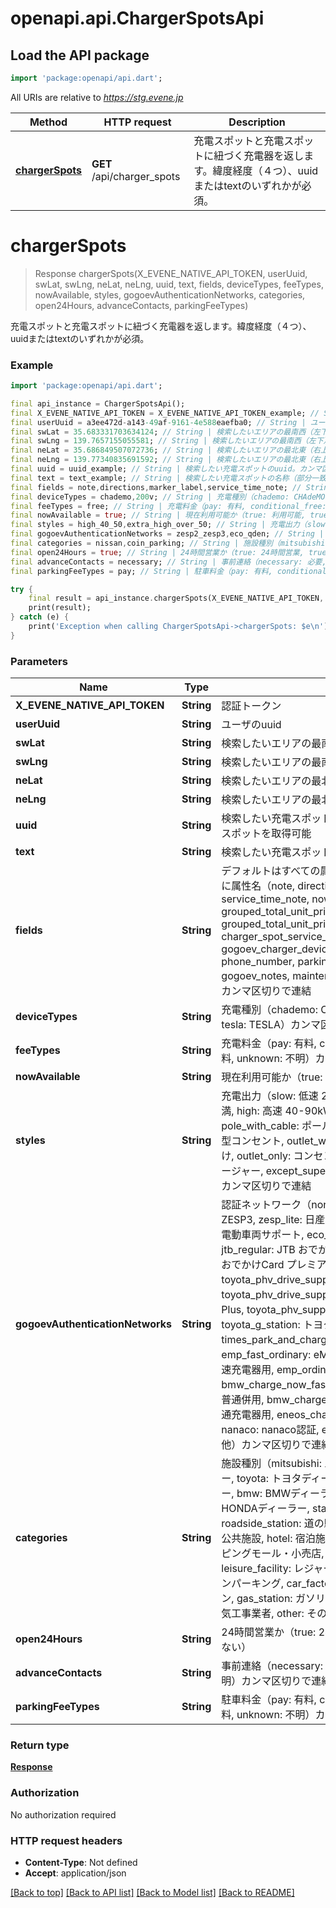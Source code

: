 # openapi.api.ChargerSpotsApi

## Load the API package
```dart
import 'package:openapi/api.dart';
```

All URIs are relative to *https://stg.evene.jp*

Method | HTTP request | Description
------------- | ------------- | -------------
[**chargerSpots**](ChargerSpotsApi.md#chargerspots) | **GET** /api/charger_spots | 充電スポットと充電スポットに紐づく充電器を返します。緯度経度（４つ）、uuidまたはtextのいずれかが必須。


# **chargerSpots**
> Response chargerSpots(X_EVENE_NATIVE_API_TOKEN, userUuid, swLat, swLng, neLat, neLng, uuid, text, fields, deviceTypes, feeTypes, nowAvailable, styles, gogoevAuthenticationNetworks, categories, open24Hours, advanceContacts, parkingFeeTypes)

充電スポットと充電スポットに紐づく充電器を返します。緯度経度（４つ）、uuidまたはtextのいずれかが必須。

### Example
```dart
import 'package:openapi/api.dart';

final api_instance = ChargerSpotsApi();
final X_EVENE_NATIVE_API_TOKEN = X_EVENE_NATIVE_API_TOKEN_example; // String | 認証トークン
final userUuid = a3ee472d-a143-49af-9161-4e588eaefba0; // String | ユーザのuuid
final swLat = 35.683331703634124; // String | 検索したいエリアの最南西（左下）の緯度
final swLng = 139.7657155055581; // String | 検索したいエリアの最南西（左下）の経度
final neLat = 35.686849507072736; // String | 検索したいエリアの最北東（右上）の緯度
final neLng = 139.77340835691592; // String | 検索したいエリアの最北東（右上）の経度
final uuid = uuid_example; // String | 検索したい充電スポットのuuid。カンマ区切りで連結して複数スポットを取得可能
final text = text_example; // String | 検索したい充電スポットの名称（部分一致で検索）
final fields = note,directions,marker_label,service_time_note; // String | デフォルトはすべての属性を返却、絞り込みたい場合はfieldsに属性名（note, directions, marker_label, images, service_time_note, now_available, grouped_total_unit_prices_this_month_next_month, grouped_total_unit_prices_this_month_next_month_by_user, charger_spot_service_times, charger_devices, gogoev_charger_devices, address, facility_type, phone_number, parking_fee, advance_contact, gogoev_notes, maintenance_note, maintenance_status）をカンマ区切りで連結
final deviceTypes = chademo,200v; // String | 充電種別（chademo: CHAdeMO, 100v: 100V, 200v: 200V, tesla: TESLA）カンマ区切りで連結
final feeTypes = free; // String | 充電料金（pay: 有料, conditional_free: 条件付き無料, free: 無料, unknown: 不明）カンマ区切りで連結
final nowAvailable = true; // String | 現在利用可能か（true: 利用可能, true以外：不明、利用不可）
final styles = high_40_50,extra_high_over_50; // String | 充電出力（slow: 低速 20kW未満, medium: 中速 20-40kW未満, high: 高速 40-90kW未満, extra_high: 90kW以上, pole_with_cable: ポール型ケーブル付き, pole_outlet: ポール型コンセント, outlet_with_cable: コンセントにケーブル後付け, outlet_only: コンセントのみ, super_charger: スーパーチャージャー, except_super_charger: スーパーチャージャー以外）カンマ区切りで連結
final gogoevAuthenticationNetworks = zesp2_zesp3,eco_qden; // String | 認証ネットワーク（none: なし, zesp2_zesp3: 日産 ZESP2 / ZESP3, zesp_lite: 日産 ZESP ライト, mitsubishi: 三菱自動車 電動車両サポート, eco_qden: エネゲート エコQ電, jtb_regular: JTB おでかけCard レギュラー, jtb_premiere: JTB おでかけCard プレミア, evss: EVSSネットワーク, toyota_phv_drive_support: トヨタ PHV DriveSupport, toyota_phv_drive_support_plus: トヨタ PHV DriveSupport Plus, toyota_phv_support: トヨタ PHV充電サポート, toyota_g_station: トヨタ G-Station, waon: イオン WAON, times_park_and_charge: タイムズ パーク＆チャージ会員, emp_fast_ordinary: eMP 急速・普通併用, emp_fast: eMP 急速充電器用, emp_ordinary: eMP 普通充電器用, bmw_charge_now_fast_ordinary: BMW ChargeNow 急速・普通併用, bmw_charge_now_ordinary: BMW ChargeNow 普通充電器用, eneos_charge_plus: ENEOS ChargePlus, nanaco: nanaco認証, enechange: ENECHANGE, other: その他）カンマ区切りで連結
final categories = nissan,coin_parking; // String | 施設種別（mitsubishi: 三菱ディーラー, nissan: 日産ディーラー, toyota: トヨタディーラー, mercedes: メルセデスディーラー, bmw: BMWディーラー, vw: VWディーラー, honda: HONDAディーラー, station_airport: 駅・空港, roadside_station: 道の駅, sa: サービスエリア, public_facility: 公共施設, hotel: 宿泊施設・温浴施設, shopping_mall: ショッピングモール・小売店, convenience_store: コンビニ, leisure_facility: レジャー・スポーツ施設, coin_parking: コインパーキング, car_factory: 自動車工場, restaurant: レストラン, gas_station: ガソリンスタンド, electrical_contractor: 電気工事業者, other: その他）カンマ区切りで連結
final open24Hours = true; // String | 24時間営業か（true: 24時間営業, true以外：24時間営業ではない）
final advanceContacts = necessary; // String | 事前連絡（necessary: 必要, unnecessary: 不要, unknown: 不明）カンマ区切りで連結
final parkingFeeTypes = pay; // String | 駐車料金（pay: 有料, conditional_free: 条件付き無料, free: 無料, unknown: 不明）カンマ区切りで連結

try {
    final result = api_instance.chargerSpots(X_EVENE_NATIVE_API_TOKEN, userUuid, swLat, swLng, neLat, neLng, uuid, text, fields, deviceTypes, feeTypes, nowAvailable, styles, gogoevAuthenticationNetworks, categories, open24Hours, advanceContacts, parkingFeeTypes);
    print(result);
} catch (e) {
    print('Exception when calling ChargerSpotsApi->chargerSpots: $e\n');
}
```

### Parameters

Name | Type | Description  | Notes
------------- | ------------- | ------------- | -------------
 **X_EVENE_NATIVE_API_TOKEN** | **String**| 認証トークン | 
 **userUuid** | **String**| ユーザのuuid | [optional] 
 **swLat** | **String**| 検索したいエリアの最南西（左下）の緯度 | [optional] 
 **swLng** | **String**| 検索したいエリアの最南西（左下）の経度 | [optional] 
 **neLat** | **String**| 検索したいエリアの最北東（右上）の緯度 | [optional] 
 **neLng** | **String**| 検索したいエリアの最北東（右上）の経度 | [optional] 
 **uuid** | **String**| 検索したい充電スポットのuuid。カンマ区切りで連結して複数スポットを取得可能 | [optional] 
 **text** | **String**| 検索したい充電スポットの名称（部分一致で検索） | [optional] 
 **fields** | **String**| デフォルトはすべての属性を返却、絞り込みたい場合はfieldsに属性名（note, directions, marker_label, images, service_time_note, now_available, grouped_total_unit_prices_this_month_next_month, grouped_total_unit_prices_this_month_next_month_by_user, charger_spot_service_times, charger_devices, gogoev_charger_devices, address, facility_type, phone_number, parking_fee, advance_contact, gogoev_notes, maintenance_note, maintenance_status）をカンマ区切りで連結 | [optional] 
 **deviceTypes** | **String**| 充電種別（chademo: CHAdeMO, 100v: 100V, 200v: 200V, tesla: TESLA）カンマ区切りで連結 | [optional] 
 **feeTypes** | **String**| 充電料金（pay: 有料, conditional_free: 条件付き無料, free: 無料, unknown: 不明）カンマ区切りで連結 | [optional] 
 **nowAvailable** | **String**| 現在利用可能か（true: 利用可能, true以外：不明、利用不可） | [optional] 
 **styles** | **String**| 充電出力（slow: 低速 20kW未満, medium: 中速 20-40kW未満, high: 高速 40-90kW未満, extra_high: 90kW以上, pole_with_cable: ポール型ケーブル付き, pole_outlet: ポール型コンセント, outlet_with_cable: コンセントにケーブル後付け, outlet_only: コンセントのみ, super_charger: スーパーチャージャー, except_super_charger: スーパーチャージャー以外）カンマ区切りで連結 | [optional] 
 **gogoevAuthenticationNetworks** | **String**| 認証ネットワーク（none: なし, zesp2_zesp3: 日産 ZESP2 / ZESP3, zesp_lite: 日産 ZESP ライト, mitsubishi: 三菱自動車 電動車両サポート, eco_qden: エネゲート エコQ電, jtb_regular: JTB おでかけCard レギュラー, jtb_premiere: JTB おでかけCard プレミア, evss: EVSSネットワーク, toyota_phv_drive_support: トヨタ PHV DriveSupport, toyota_phv_drive_support_plus: トヨタ PHV DriveSupport Plus, toyota_phv_support: トヨタ PHV充電サポート, toyota_g_station: トヨタ G-Station, waon: イオン WAON, times_park_and_charge: タイムズ パーク＆チャージ会員, emp_fast_ordinary: eMP 急速・普通併用, emp_fast: eMP 急速充電器用, emp_ordinary: eMP 普通充電器用, bmw_charge_now_fast_ordinary: BMW ChargeNow 急速・普通併用, bmw_charge_now_ordinary: BMW ChargeNow 普通充電器用, eneos_charge_plus: ENEOS ChargePlus, nanaco: nanaco認証, enechange: ENECHANGE, other: その他）カンマ区切りで連結 | [optional] 
 **categories** | **String**| 施設種別（mitsubishi: 三菱ディーラー, nissan: 日産ディーラー, toyota: トヨタディーラー, mercedes: メルセデスディーラー, bmw: BMWディーラー, vw: VWディーラー, honda: HONDAディーラー, station_airport: 駅・空港, roadside_station: 道の駅, sa: サービスエリア, public_facility: 公共施設, hotel: 宿泊施設・温浴施設, shopping_mall: ショッピングモール・小売店, convenience_store: コンビニ, leisure_facility: レジャー・スポーツ施設, coin_parking: コインパーキング, car_factory: 自動車工場, restaurant: レストラン, gas_station: ガソリンスタンド, electrical_contractor: 電気工事業者, other: その他）カンマ区切りで連結 | [optional] 
 **open24Hours** | **String**| 24時間営業か（true: 24時間営業, true以外：24時間営業ではない） | [optional] 
 **advanceContacts** | **String**| 事前連絡（necessary: 必要, unnecessary: 不要, unknown: 不明）カンマ区切りで連結 | [optional] 
 **parkingFeeTypes** | **String**| 駐車料金（pay: 有料, conditional_free: 条件付き無料, free: 無料, unknown: 不明）カンマ区切りで連結 | [optional] 

### Return type

[**Response**](Response.md)

### Authorization

No authorization required

### HTTP request headers

 - **Content-Type**: Not defined
 - **Accept**: application/json

[[Back to top]](#) [[Back to API list]](../README.md#documentation-for-api-endpoints) [[Back to Model list]](../README.md#documentation-for-models) [[Back to README]](../README.md)

